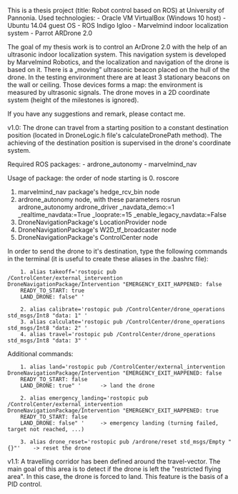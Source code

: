 This is a thesis project (title: Robot control based on ROS) at University of Pannonia.
Used technologies:
    - Oracle VM VirtualBox (Windows 10 host)
    - Ubuntu 14.04 guest OS
    - ROS Indigo Igloo
    - Marvelmind indoor localization system
    - Parrot ARDrone 2.0
    
The goal of my thesis work is to control an ArDrone 2.0 with the help of an ultrasonic indoor localization system. 
This navigation system is developed by Marvelmind Robotics, and the localization and navigation of the drone is based on it. 
There is a „moving” ultrasonic beacon placed on the hull of the drone. In the testing environment there are at least 3 stationary beacons
on the wall or ceiling. Those devices forms a map: the environment is measured by ultrasonic signals. 
The drone moves in a 2D coordinate system (height of the milestones is ignored). 

If you have any suggestions and remark, please contact me.

v1.0: The drone can travel from a starting position to a constant destination position (located in DroneLogic.h file's calculateDronePath
method). The achieving of the destination position is supervised in the drone's coordinate system.

Required ROS packages:
  	- ardrone_autonomy
  	- marvelmind_nav
  	
Usage of package: the order of node starting is
  0. roscore
  1. marvelmind_nav package's hedge_rcv_bin node
  2. ardrone_autonomy node, with these parameters
        rosrun ardrone_autonomy ardrone_driver _navdata_demo:=1 _realtime_navdata:=True _looprate:=15 _enable_legacy_navdata:=False
  3. DroneNavigationPackage's LocationProvider node
  4. DroneNavigationPackage's W2D_tf_broadcaster node
  5. DroneNavigationPackage's ControlCenter node
  
In order to send the drone to it's destination, type the following commands in the terminal (it is useful to create these aliases in the
.bashrc file):

        1. alias takeoff='rostopic pub /ControlCenter/external_intervention DroneNavigationPackage/Intervention "EMERGENCY_EXIT_HAPPENED: false
        READY_TO_START: true
        LAND_DRONE: false" '
        
        2. alias calibrate='rostopic pub /ControlCenter/drone_operations std_msgs/Int8 "data: 1" '
        3. alias calculate='rostopic pub /ControlCenter/drone_operations std_msgs/Int8 "data: 2" '
        4. alias travel='rostopic pub /ControlCenter/drone_operations std_msgs/Int8 "data: 3" '

Additional commands:

        1. alias land='rostopic pub /ControlCenter/external_intervention DroneNavigationPackage/Intervention "EMERGENCY_EXIT_HAPPENED: false
        READY_TO_START: false
        LAND_DRONE: true" '      -> land the drone

        2. alias emergency_landing='rostopic pub /ControlCenter/external_intervention DroneNavigationPackage/Intervention "EMERGENCY_EXIT_HAPPENED: true
        READY_TO_START: false
        LAND_DRONE: false" '     -> emergency landing (turning failed, target not reached, ...)
        
        3. alias drone_reset='rostopic pub /ardrone/reset std_msgs/Empty "{}"'    -> reset the drone

        
        
v1.1: A travelling corridor has been defined around the travel-vector. The main goal of this area is to detect if the drone is left the "restricted flying area". In this case, the drone is forced to land. This feature is the basis of a PID control.



